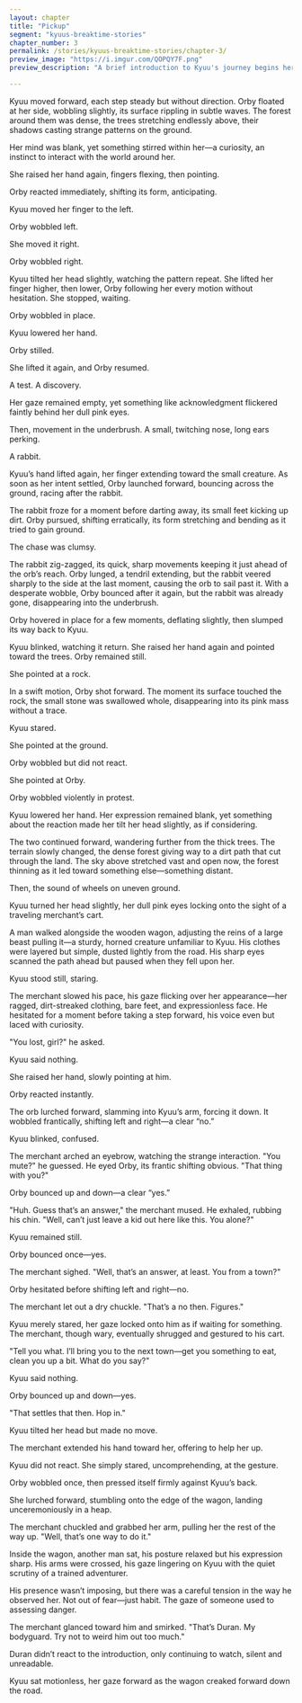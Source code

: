 ```yaml
---
layout: chapter
title: "Pickup"
segment: "kyuus-breaktime-stories"
chapter_number: 3
permalink: /stories/kyuus-breaktime-stories/chapter-3/
preview_image: "https://i.imgur.com/QOPQY7F.png"
preview_description: "A brief introduction to Kyuu's journey begins here."

---
```

Kyuu moved forward, each step steady but without direction. Orby floated at her side, wobbling slightly, its surface rippling in subtle waves. The forest around them was dense, the trees stretching endlessly above, their shadows casting strange patterns on the ground.

Her mind was blank, yet something stirred within her—a curiosity, an instinct to interact with the world around her.

She raised her hand again, fingers flexing, then pointing.

Orby reacted immediately, shifting its form, anticipating.

Kyuu moved her finger to the left.

Orby wobbled left.

She moved it right.

Orby wobbled right.

Kyuu tilted her head slightly, watching the pattern repeat. She lifted her finger higher, then lower, Orby following her every motion without hesitation. She stopped, waiting.

Orby wobbled in place.

Kyuu lowered her hand.

Orby stilled.

She lifted it again, and Orby resumed.

A test. A discovery.

Her gaze remained empty, yet something like acknowledgment flickered faintly behind her dull pink eyes.

Then, movement in the underbrush. A small, twitching nose, long ears perking.

A rabbit.

Kyuu’s hand lifted again, her finger extending toward the small creature. As soon as her intent settled, Orby launched forward, bouncing across the ground, racing after the rabbit.

The rabbit froze for a moment before darting away, its small feet kicking up dirt. Orby pursued, shifting erratically, its form stretching and bending as it tried to gain ground.

The chase was clumsy.

The rabbit zig-zagged, its quick, sharp movements keeping it just ahead of the orb’s reach. Orby lunged, a tendril extending, but the rabbit veered sharply to the side at the last moment, causing the orb to sail past it. With a desperate wobble, Orby bounced after it again, but the rabbit was already gone, disappearing into the underbrush.

Orby hovered in place for a few moments, deflating slightly, then slumped its way back to Kyuu.

Kyuu blinked, watching it return. She raised her hand again and pointed toward the trees. Orby remained still.

She pointed at a rock.

In a swift motion, Orby shot forward. The moment its surface touched the rock, the small stone was swallowed whole, disappearing into its pink mass without a trace.

Kyuu stared.

She pointed at the ground.

Orby wobbled but did not react.

She pointed at Orby.

Orby wobbled violently in protest.

Kyuu lowered her hand. Her expression remained blank, yet something about the reaction made her tilt her head slightly, as if considering.

The two continued forward, wandering further from the thick trees. The terrain slowly changed, the dense forest giving way to a dirt path that cut through the land. The sky above stretched vast and open now, the forest thinning as it led toward something else—something distant.

Then, the sound of wheels on uneven ground.

Kyuu turned her head slightly, her dull pink eyes locking onto the sight of a traveling merchant’s cart.

A man walked alongside the wooden wagon, adjusting the reins of a large beast pulling it—a sturdy, horned creature unfamiliar to Kyuu. His clothes were layered but simple, dusted lightly from the road. His sharp eyes scanned the path ahead but paused when they fell upon her.

Kyuu stood still, staring.

The merchant slowed his pace, his gaze flicking over her appearance—her ragged, dirt-streaked clothing, bare feet, and expressionless face. He hesitated for a moment before taking a step forward, his voice even but laced with curiosity.

"You lost, girl?" he asked.

Kyuu said nothing.

She raised her hand, slowly pointing at him.

Orby reacted instantly.

The orb lurched forward, slamming into Kyuu’s arm, forcing it down. It wobbled frantically, shifting left and right—a clear “no.”

Kyuu blinked, confused.

The merchant arched an eyebrow, watching the strange interaction. "You mute?" he guessed. He eyed Orby, its frantic shifting obvious. "That thing with you?"

Orby bounced up and down—a clear “yes.”

"Huh. Guess that’s an answer," the merchant mused. He exhaled, rubbing his chin. "Well, can’t just leave a kid out here like this. You alone?"

Kyuu remained still.

Orby bounced once—yes.

The merchant sighed. "Well, that’s an answer, at least. You from a town?"

Orby hesitated before shifting left and right—no.

The merchant let out a dry chuckle. "That’s a no then. Figures."

Kyuu merely stared, her gaze locked onto him as if waiting for something. The merchant, though wary, eventually shrugged and gestured to his cart.

"Tell you what. I’ll bring you to the next town—get you something to eat, clean you up a bit. What do you say?"

Kyuu said nothing.

Orby bounced up and down—yes.

"That settles that then. Hop in."

Kyuu tilted her head but made no move.

The merchant extended his hand toward her, offering to help her up.

Kyuu did not react. She simply stared, uncomprehending, at the gesture.

Orby wobbled once, then pressed itself firmly against Kyuu’s back.

She lurched forward, stumbling onto the edge of the wagon, landing unceremoniously in a heap.

The merchant chuckled and grabbed her arm, pulling her the rest of the way up. "Well, that’s one way to do it."

Inside the wagon, another man sat, his posture relaxed but his expression sharp. His arms were crossed, his gaze lingering on Kyuu with the quiet scrutiny of a trained adventurer.

His presence wasn’t imposing, but there was a careful tension in the way he observed her. Not out of fear—just habit. The gaze of someone used to assessing danger.

The merchant glanced toward him and smirked. "That’s Duran. My bodyguard. Try not to weird him out too much."

Duran didn’t react to the introduction, only continuing to watch, silent and unreadable.

Kyuu sat motionless, her gaze forward as the wagon creaked forward down the road.
